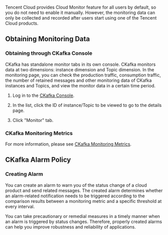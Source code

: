 Tencent Cloud provides Cloud Monitor feature for all users by default, so you do not need to enable it manually. However, the monitoring data can only be collected and recorded after users start using one of the Tencent Cloud products.

## Obtaining Monitoring Data
### Obtaining through CKafka Console
CKafka has standalone monitor tabs in its own console.
CKafka monitors data at two dimensions: instance dimension and Topic dimension. In the monitoring page, you can check the production traffic, consumption traffic, the number of retained messages and other monitoring data of CKafka instances and Topics, and view the monitor data in a certain time period.

1. Log in to the [CKafka Console](https://console.cloud.tencent.com/ckafka).

2. In the list, click the ID of instance/Topic to be viewed to go to the details page.

3. Click "Monitor" tab.

### CKafka Monitoring Metrics
For more information, please see [CKafka Monitoring Metrics](https://intl.cloud.tencent.com/document/product/248/12154).

## CKafka Alarm Policy
### Creating Alarm
You can create an alarm to warn you of the status change of a cloud product and send related messages. The created alarm determines whether an alarm-related notification needs to be triggered according to the comparison results between a monitoring metric and a specific threshold at every interval.

You can take precautionary or remedial measures in a timely manner when an alarm is triggered by status changes. Therefore, properly created alarms can help you improve robustness and reliability of applications. 

